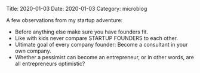 Title: 2020-01-03
Date: 2020-01-03
Category: microblog

A few observations from my startup adventure: 

* Before anything else make sure you have founders fit.
* Like with kids never compare STARTUP FOUNDERS to each other.
* Ultimate goal of every company founder: Become a consultant in your own company.
* Whether a pessimist can become an entrepreneur, or in other words, are all entrepreneurs optimistic?
